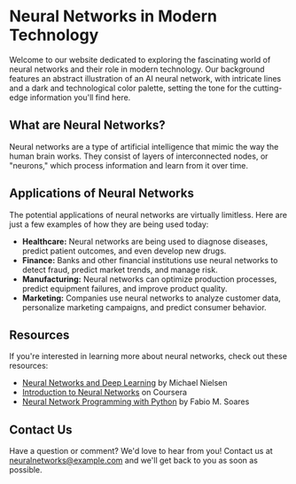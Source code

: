 <!--font:Roboto-->

# Neural Networks in Modern Technology

Welcome to our website dedicated to exploring the fascinating world of neural networks and their role in modern technology. Our background features an abstract illustration of an AI neural network, with intricate lines and a dark and technological color palette, setting the tone for the cutting-edge information you'll find here.

## What are Neural Networks?

Neural networks are a type of artificial intelligence that mimic the way the human brain works. They consist of layers of interconnected nodes, or "neurons," which process information and learn from it over time. 

## Applications of Neural Networks

The potential applications of neural networks are virtually limitless. Here are just a few examples of how they are being used today:

- **Healthcare:** Neural networks are being used to diagnose diseases, predict patient outcomes, and even develop new drugs.
- **Finance:** Banks and other financial institutions use neural networks to detect fraud, predict market trends, and manage risk.
- **Manufacturing:** Neural networks can optimize production processes, predict equipment failures, and improve product quality.
- **Marketing:** Companies use neural networks to analyze customer data, personalize marketing campaigns, and predict consumer behavior.

## Resources

If you're interested in learning more about neural networks, check out these resources:

- [Neural Networks and Deep Learning](http://neuralnetworksanddeeplearning.com/) by Michael Nielsen
- [Introduction to Neural Networks](https://www.coursera.org/learn/neural-networks-deep-learning) on Coursera
- [Neural Network Programming with Python](https://www.packtpub.com/product/neural-network-programming-with-python/9781784398217) by Fabio M. Soares

## Contact Us

Have a question or comment? We'd love to hear from you! Contact us at [neuralnetworks@example.com](mailto:neuralnetworks@example.com) and we'll get back to you as soon as possible.

<!--

Write me content for website with wallpaper which alt text is:

"A wallpaper featuring an abstract illustration of an AI neural network, with intricate lines and a dark and technological color palette."

The name/title of the page should not be 1:1 copy of the alt text but rather a real content of the website which is using this wallpaper.

- Use markdown format 
- Start with heading
- Heading should be short and concise
- The content should look like a real website 
- The website should not be about the wallpaper, wallpaper is just a related background
- Heading should be contain work "wallpaper" or "background"
- Include real sections like references, contact, user stories, etc. use things relevant to the page purpose.
- Feel free to use structure like headings, bullets, numbering, blockquotes, paragraphs, horizontal lines, etc.
- You can use formatting like bold or _italic_
- You can include UTF-8 emojis
- Links should be only #hash anchors (and you can refer to the document itself)
- Do not include images


---


# Neural Networks in Modern Technology: A Background

Welcome to our website dedicated to exploring the fascinating world of neural networks and their role in modern technology. Our background features an abstract illustration of an AI neural network, with intricate lines and a dark and technological color palette, setting the tone for the cutting-edge information you'll find here.

## What are Neural Networks?

Neural networks are a type of artificial intelligence that mimic the way the human brain works. They consist of layers of interconnected nodes, or "neurons," which process information and learn from it over time. Neural networks are used in a wide variety of applications, from image recognition and natural language processing to self-driving cars and predictive analytics.

## Applications of Neural Networks

The potential applications of neural networks are virtually limitless. Here are just a few examples of how they are being used today:

- **Healthcare:** Neural networks are being used to diagnose diseases, predict patient outcomes, and even develop new drugs.
- **Finance:** Banks and other financial institutions use neural networks to detect fraud, predict market trends, and manage risk.
- **Manufacturing:** Neural networks can optimize production processes, predict equipment failures, and improve product quality.
- **Marketing:** Companies use neural networks to analyze customer data, personalize marketing campaigns, and predict consumer behavior.

## References

If you're interested in learning more about neural networks, check out these resources:

- [Neural Networks and Deep Learning](http://neuralnetworksanddeeplearning.com/) by Michael Nielsen
- [Introduction to Neural Networks](https://www.coursera.org/learn/neural-networks-deep-learning) on Coursera
- [Neural Network Programming with Python](https://www.packtpub.com/product/neural-network-programming-with-python/9781784398217) by Fabio M. Soares

## Contact Us

Have a question or comment? We'd love to hear from you! Contact us at [neuralnetworks@example.com](mailto:neuralnetworks@example.com) and we'll get back to you as soon as possible.

---

Thank you for visiting our website. We hope you've enjoyed learning about neural networks and their many applications in modern technology. Be sure to check back often for new articles, resources, and insights into this exciting field!


---


Heading is too long, rewrite whole content.


---


# Exploring the Role of Neural Networks in Modern Technology

Welcome to our website dedicated to exploring the fascinating world of neural networks and their role in modern technology. Our background features an abstract illustration of an AI neural network, with intricate lines and a dark and technological color palette, setting the tone for the cutting-edge information you'll find here.

## What are Neural Networks?

Neural networks are a type of artificial intelligence that mimic the way the human brain works. They consist of layers of interconnected nodes, or "neurons," which process information and learn from it over time. 

## Applications of Neural Networks

The potential applications of neural networks are virtually limitless. Here are just a few examples of how they are being used today:

- **Healthcare:** Neural networks are being used to diagnose diseases, predict patient outcomes, and even develop new drugs.
- **Finance:** Banks and other financial institutions use neural networks to detect fraud, predict market trends, and manage risk.
- **Manufacturing:** Neural networks can optimize production processes, predict equipment failures, and improve product quality.
- **Marketing:** Companies use neural networks to analyze customer data, personalize marketing campaigns, and predict consumer behavior.

## Resources

If you're interested in learning more about neural networks, check out these resources:

- [Neural Networks and Deep Learning](http://neuralnetworksanddeeplearning.com/) by Michael Nielsen
- [Introduction to Neural Networks](https://www.coursera.org/learn/neural-networks-deep-learning) on Coursera
- [Neural Network Programming with Python](https://www.packtpub.com/product/neural-network-programming-with-python/9781784398217) by Fabio M. Soares

## Contact Us

Have a question or comment? We'd love to hear from you! Contact us at [neuralnetworks@example.com](mailto:neuralnetworks@example.com) and we'll get back to you as soon as possible.


---


Heading is too long, rewrite whole content.


---


# Neural Networks: Exploring Their Role in Modern Technology

Welcome to our website dedicated to exploring the fascinating world of neural networks and their role in modern technology. Our background features an abstract illustration of an AI neural network, with intricate lines and a dark and technological color palette, setting the tone for the cutting-edge information you'll find here.

## What are Neural Networks?

Neural networks are a type of artificial intelligence that mimic the way the human brain works. They consist of layers of interconnected nodes, or "neurons," which process information and learn from it over time. 

## Applications of Neural Networks

The potential applications of neural networks are virtually limitless. Here are just a few examples of how they are being used today:

- **Healthcare:** Neural networks are being used to diagnose diseases, predict patient outcomes, and even develop new drugs.
- **Finance:** Banks and other financial institutions use neural networks to detect fraud, predict market trends, and manage risk.
- **Manufacturing:** Neural networks can optimize production processes, predict equipment failures, and improve product quality.
- **Marketing:** Companies use neural networks to analyze customer data, personalize marketing campaigns, and predict consumer behavior.

## Resources

If you're interested in learning more about neural networks, check out these resources:

- [Neural Networks and Deep Learning](http://neuralnetworksanddeeplearning.com/) by Michael Nielsen
- [Introduction to Neural Networks](https://www.coursera.org/learn/neural-networks-deep-learning) on Coursera
- [Neural Network Programming with Python](https://www.packtpub.com/product/neural-network-programming-with-python/9781784398217) by Fabio M. Soares

## Contact Us

Have a question or comment? We'd love to hear from you! Contact us at [neuralnetworks@example.com](mailto:neuralnetworks@example.com) and we'll get back to you as soon as possible.


---


Heading is too long, rewrite whole content.


---


# The Power of Neural Networks in Modern Technology

Welcome to our website dedicated to exploring the fascinating world of neural networks and their role in modern technology. Our background features an abstract illustration of an AI neural network, with intricate lines and a dark and technological color palette, setting the tone for the cutting-edge information you'll find here.

## What are Neural Networks?

Neural networks are a type of artificial intelligence that mimic the way the human brain works. They consist of layers of interconnected nodes, or "neurons," which process information and learn from it over time. 

## Applications of Neural Networks

The potential applications of neural networks are virtually limitless. Here are just a few examples of how they are being used today:

- **Healthcare:** Neural networks are being used to diagnose diseases, predict patient outcomes, and even develop new drugs.
- **Finance:** Banks and other financial institutions use neural networks to detect fraud, predict market trends, and manage risk.
- **Manufacturing:** Neural networks can optimize production processes, predict equipment failures, and improve product quality.
- **Marketing:** Companies use neural networks to analyze customer data, personalize marketing campaigns, and predict consumer behavior.

## Resources

If you're interested in learning more about neural networks, check out these resources:

- [Neural Networks and Deep Learning](http://neuralnetworksanddeeplearning.com/) by Michael Nielsen
- [Introduction to Neural Networks](https://www.coursera.org/learn/neural-networks-deep-learning) on Coursera
- [Neural Network Programming with Python](https://www.packtpub.com/product/neural-network-programming-with-python/9781784398217) by Fabio M. Soares

## Contact Us

Have a question or comment? We'd love to hear from you! Contact us at [neuralnetworks@example.com](mailto:neuralnetworks@example.com) and we'll get back to you as soon as possible.


---


Write me a Google font which is best fitting for the website.

Pick from the list:
- Playfair Display
- Great Vibes
- Lobster
- Roboto
- Open Sans
- Futura
- Orbitron
- Exo 2
- Dancing Script
- Poppins
- Barlow Condensed
- Inter
- Alegreya
- Lato
- Montserrat
- Raleway
- IBM Plex Sans


Write just the font name nothing else.


---


Roboto.

-->
